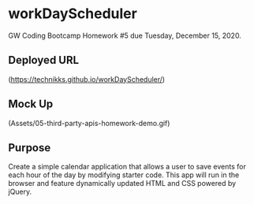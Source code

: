 # workDayScheduler
GW Coding Bootcamp Homework #5 due Tuesday, December 15, 2020. 

## Deployed URL 
(https://technikks.github.io/workDayScheduler/)

## Mock Up
(Assets/05-third-party-apis-homework-demo.gif)

## Purpose
Create a simple calendar application that allows a user to save events for each hour of the day by modifying starter code. This app will run in the browser and feature dynamically updated HTML and CSS powered by jQuery. 
